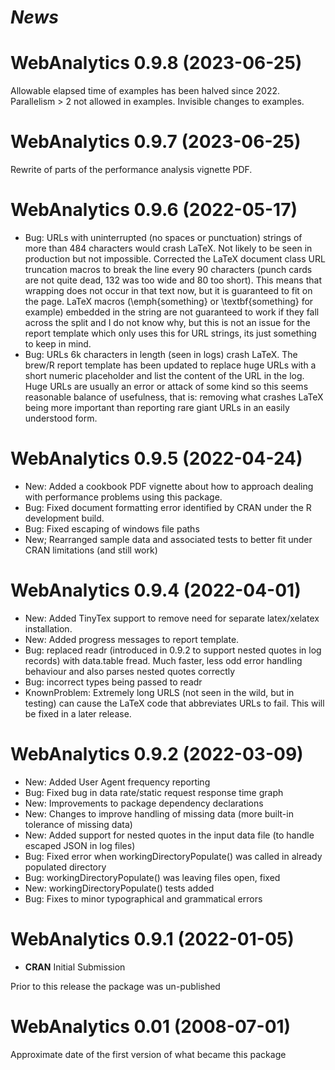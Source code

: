 # *News*

# WebAnalytics 0.9.8 (2023-06-25)

Allowable elapsed time of examples has been halved since 2022.  Parallelism > 2 
not allowed in examples.  Invisible changes to examples.

# WebAnalytics 0.9.7 (2023-06-25)

Rewrite of parts of the performance analysis vignette PDF.   

# WebAnalytics 0.9.6 (2022-05-17)

* Bug: URLs with uninterrupted (no spaces or punctuation) strings of more than 484 characters would crash LaTeX.  Not likely to be seen in production but not impossible.  Corrected the LaTeX document class URL truncation macros to break the line every 90 characters (punch cards are not quite dead, 132 was too wide and 80 too short).  This means that wrapping does not occur in that text now, but it is guaranteed to fit on the page.  LaTeX macros (\emph{something} or \textbf{something} for example) embedded in the string are not guaranteed to work if they fall across the split and I do not know why, but this is not an issue for the report template which only uses this for URL strings, its just something to keep in mind.  
* Bug: URLs 6k characters in length (seen in logs) crash LaTeX.  The brew/R report template has been updated to replace huge URLs with a short numeric placeholder and list the content of the URL in the log.  Huge URLs are usually an error or attack of some kind so this seems reasonable balance of usefulness, that is: removing what crashes LaTeX being more important than reporting rare giant URLs in an easily understood form.  

# WebAnalytics 0.9.5 (2022-04-24)

* New: Added a cookbook PDF vignette about how to approach dealing with performance problems using this package.  
* Bug: Fixed document formatting error identified by CRAN under the R development build.  
* Bug: Fixed escaping of windows file paths
* New; Rearranged sample data and associated tests to better fit under CRAN limitations (and still work) 

# WebAnalytics 0.9.4 (2022-04-01)

* New: Added TinyTex support to remove need for separate latex/xelatex installation.
* New: Added progress messages to report template.
* Bug: replaced readr (introduced in 0.9.2 to support nested quotes in log records) with data.table fread.  Much faster, less odd error handling behaviour and also parses nested quotes correctly  
* Bug: incorrect types being passed to readr
* KnownProblem: Extremely long URLS (not seen in the wild, but in testing) can cause the LaTeX code that abbreviates URLs to fail.  This will be fixed in a later release.  

# WebAnalytics 0.9.2 (2022-03-09)

* New: Added User Agent frequency reporting
* Bug: Fixed bug in data rate/static request response time graph 
* New: Improvements to package dependency declarations
* New: Changes to improve handling of missing data (more built-in tolerance of missing data)
* New: Added support for nested quotes in the input data file (to handle escaped JSON in log files)
* Bug: Fixed error when workingDirectoryPopulate() was called in already populated directory
* Bug: workingDirectoryPopulate() was leaving files open, fixed
* New: workingDirectoryPopulate() tests added
* Bug: Fixes to minor typographical and grammatical errors 

# WebAnalytics 0.9.1 (2022-01-05)

* **CRAN** Initial Submission

Prior to this release the package was un-published

# WebAnalytics 0.01 (2008-07-01)

Approximate date of the first version of what became this package 

